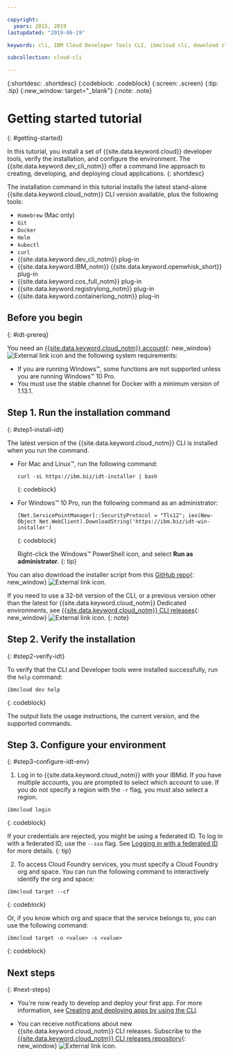 ```yaml
---

copyright:
  years: 2015, 2019
lastupdated: "2019-06-19"

keywords: cli, IBM Cloud Developer Tools CLI, ibmcloud cli, download cli, ibmcloud dev, cloud cli, dev plugin, dev plug-in, cloud command line, developer tools, dev tools, install cloud cli, getting started cli

subcollection: cloud-cli

---
```


{:shortdesc: .shortdesc}
{:codeblock: .codeblock}
{:screen: .screen}
{:tip: .tip}
{:new_window: target="_blank"}
{:note: .note}

# Getting started tutorial
{: #getting-started}

In this tutorial, you install a set of {{site.data.keyword.cloud}} developer tools, verify the installation, and configure the environment. The {{site.data.keyword.dev_cli_notm}} offer a command line approach to creating, developing, and deploying cloud applications.
{: shortdesc}

The installation command in this tutorial installs the latest stand-alone {{site.data.keyword.cloud_notm}} CLI version available, plus the following tools:

* `Homebrew` (Mac only)
* `Git`
* `Docker`
* `Helm`
* `kubectl`
* `curl`
* {{site.data.keyword.dev_cli_notm}} plug-in
* {{site.data.keyword.IBM_notm}} {{site.data.keyword.openwhisk_short}} plug-in
* {{site.data.keyword.cos_full_notm}} plug-in
* {{site.data.keyword.registrylong_notm}} plug-in
* {{site.data.keyword.containerlong_notm}} plug-in

## Before you begin
{: #idt-prereq}

You need an [{{site.data.keyword.cloud_notm}} account](https://cloud.ibm.com/){: new_window} ![External link icon](../icons/launch-glyph.svg "External link icon") and the following system requirements:

* If you are running Windows&trade;, some functions are not supported unless you are running Windows&trade; 10 Pro.
* You must use the stable channel for Docker with a minimum version of 1.13.1.

## Step 1. Run the installation command
{: #step1-install-idt}

The latest version of the {{site.data.keyword.cloud_notm}} CLI is installed when you run the command.

* For Mac and Linux&trade;, run the following command:
  ```
  curl -sL https://ibm.biz/idt-installer | bash
  ```
  {: codeblock}

* For Windows&trade; 10 Pro, run the following command as an administrator:
  ```
  [Net.ServicePointManager]::SecurityProtocol = "Tls12"; iex(New-Object Net.WebClient).DownloadString('https://ibm.biz/idt-win-installer')
  ```
  {: codeblock}

  Right-click the Windows&trade; PowerShell icon, and select **Run as administrator**.
  {: tip}

You can also download the installer script from this [GitHub repo](https://github.com/IBM-Cloud/ibm-cloud-developer-tools){: new_window} ![External link icon](../icons/launch-glyph.svg "External link icon").

If you need to use a 32-bit version of the CLI, or a previous version other than the latest for {{site.data.keyword.cloud_notm}} Dedicated environments, see [{{site.data.keyword.cloud_notm}} CLI releases](https://github.com/IBM-Cloud/ibm-cloud-cli-release/releases/){: new_window} ![External link icon](../icons/launch-glyph.svg "External link icon").
{: note}

## Step 2. Verify the installation
{: #step2-verify-idt}

To verify that the CLI and Developer tools were installed successfully, run the `help` command:
```
ibmcloud dev help
```
{: codeblock}

The output lists the usage instructions, the current version, and the supported commands.

## Step 3. Configure your environment
{: #step3-configure-idt-env}

1. Log in to {{site.data.keyword.cloud_notm}} with your IBMid. If you have multiple accounts, you are prompted to select which account to use. If you do not specify a region with the `-r` flag, you must also select a region.
  ```
  ibmcloud login
  ```
  {: codeblock}
  
  If your credentials are rejected, you might be using a federated ID. To log in with a federated ID, use the `--sso` flag. See [Logging in with a federated ID](/docs/iam/federated_id?topic=iam-federated_id#federated_id) for more details.
  {: tip}

2. To access Cloud Foundry services, you must specify a Cloud Foundry org and space. You can run the following command to interactively identify the org and space:
  ```
  ibmcloud target --cf
  ```
  {: codeblock}

  Or, if you know which org and space that the service belongs to, you can use the following command:
  ```
  ibmcloud target -o <value> -s <value>
  ```
  {: codeblock}

## Next steps
{: #next-steps}

* You're now ready to develop and deploy your first app. For more information, see [Creating and deploying apps by using the CLI](/docs/apps?topic=creating-apps-create-deploy-app-cli#create-deploy-app-cli).

* You can receive notifications about new {{site.data.keyword.cloud_notm}} CLI releases. Subscribe to the [{{site.data.keyword.cloud_notm}} CLI releases repository](https://github.com/IBM-Cloud/ibm-cloud-cli-release/releases/){: new_window} ![External link icon](../icons/launch-glyph.svg "External link icon").
